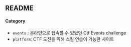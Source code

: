 ## README


#### Category
  - `events` : 온라인으로 접속할 수 있었던 Ctf Events challenge
  - `platform`: CTF 도전을 위해 스킬 연습이 가능한 사이트
